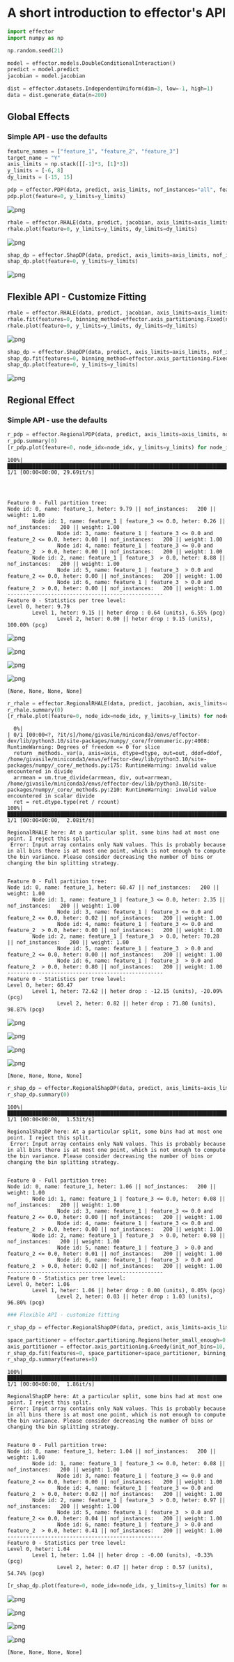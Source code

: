 # A short introduction to effector's API


```python
import effector
import numpy as np
```


```python
np.random.seed(21)
```


```python
model = effector.models.DoubleConditionalInteraction()
predict = model.predict
jacobian = model.jacobian
```


```python
dist = effector.datasets.IndependentUniform(dim=3, low=-1, high=1)
data = dist.generate_data(n=200)
```

## Global Effects

### Simple API - use the defaults


```python
feature_names = ["feature_1", "feature_2", "feature_3"]
target_name = "Y"
axis_limits = np.stack([[-1]*3, [1]*3])
y_limits = [-6, 8]
dy_limits = [-15, 15]
```


```python
pdp = effector.PDP(data, predict, axis_limits, nof_instances="all", feature_names=feature_names, target_name=target_name)
pdp.plot(feature=0, y_limits=y_limits)
```


    
![png](intro_to_effectors_api_files/intro_to_effectors_api_8_0.png)
    



```python
rhale = effector.RHALE(data, predict, jacobian, axis_limits=axis_limits, nof_instances="all", feature_names=feature_names, target_name=target_name)
rhale.plot(feature=0, y_limits=y_limits, dy_limits=dy_limits)
```


    
![png](intro_to_effectors_api_files/intro_to_effectors_api_9_0.png)
    



```python
shap_dp = effector.ShapDP(data, predict, axis_limits=axis_limits, nof_instances="all", feature_names=feature_names, target_name=target_name)
shap_dp.plot(feature=0, y_limits=y_limits)
```


    
![png](intro_to_effectors_api_files/intro_to_effectors_api_10_0.png)
    


## Flexible API - Customize Fitting


```python
rhale = effector.RHALE(data, predict, jacobian, axis_limits=axis_limits, nof_instances="all", feature_names=feature_names, target_name=target_name)
rhale.fit(features=0, binning_method=effector.axis_partitioning.Fixed(nof_bins=5, min_points_per_bin=0.))
rhale.plot(feature=0, y_limits=y_limits, dy_limits=dy_limits)
```


    
![png](intro_to_effectors_api_files/intro_to_effectors_api_12_0.png)
    



```python
shap_dp = effector.ShapDP(data, predict, axis_limits=axis_limits, nof_instances="all", feature_names=feature_names, target_name=target_name)
shap_dp.fit(features=0, binning_method=effector.axis_partitioning.Fixed(nof_bins=5, min_points_per_bin=0.))
shap_dp.plot(feature=0, y_limits=y_limits)
```


    
![png](intro_to_effectors_api_files/intro_to_effectors_api_13_0.png)
    


## Regional Effect

### Simple API - use the defaults


```python
r_pdp = effector.RegionalPDP(data, predict, axis_limits=axis_limits, nof_instances="all", feature_names=feature_names, target_name=target_name)
r_pdp.summary(0)
[r_pdp.plot(feature=0, node_idx=node_idx, y_limits=y_limits) for node_idx in range (3, 7)]
```

    100%|█████████████████████████████████████████████████████████████████████████████████████████████████████████████████████████████████████████████████████████████████████████| 1/1 [00:00<00:00, 29.69it/s]


    
    
    Feature 0 - Full partition tree:
    Node id: 0, name: feature_1, heter: 9.79 || nof_instances:   200 || weight: 1.00
            Node id: 1, name: feature_1 | feature_3 <= 0.0, heter: 0.26 || nof_instances:   200 || weight: 1.00
                    Node id: 3, name: feature_1 | feature_3 <= 0.0 and feature_2 <= 0.0, heter: 0.00 || nof_instances:   200 || weight: 1.00
                    Node id: 4, name: feature_1 | feature_3 <= 0.0 and feature_2  > 0.0, heter: 0.00 || nof_instances:   200 || weight: 1.00
            Node id: 2, name: feature_1 | feature_3  > 0.0, heter: 8.88 || nof_instances:   200 || weight: 1.00
                    Node id: 5, name: feature_1 | feature_3  > 0.0 and feature_2 <= 0.0, heter: 0.00 || nof_instances:   200 || weight: 1.00
                    Node id: 6, name: feature_1 | feature_3  > 0.0 and feature_2  > 0.0, heter: 0.00 || nof_instances:   200 || weight: 1.00
    --------------------------------------------------
    Feature 0 - Statistics per tree level:
    Level 0, heter: 9.79
            Level 1, heter: 9.15 || heter drop : 0.64 (units), 6.55% (pcg)
                    Level 2, heter: 0.00 || heter drop : 9.15 (units), 100.00% (pcg)
    
    



    
![png](intro_to_effectors_api_files/intro_to_effectors_api_16_2.png)
    



    
![png](intro_to_effectors_api_files/intro_to_effectors_api_16_3.png)
    



    
![png](intro_to_effectors_api_files/intro_to_effectors_api_16_4.png)
    



    
![png](intro_to_effectors_api_files/intro_to_effectors_api_16_5.png)
    





    [None, None, None, None]




```python
r_rhale = effector.RegionalRHALE(data, predict, jacobian, axis_limits=axis_limits, nof_instances="all", feature_names=feature_names, target_name=target_name)
r_rhale.summary(0)
[r_rhale.plot(feature=0, node_idx=node_idx, y_limits=y_limits) for node_idx in range (3, 7)]
```

      0%|                                                                                                                                                                                 | 0/1 [00:00<?, ?it/s]/home/givasile/miniconda3/envs/effector-dev/lib/python3.10/site-packages/numpy/_core/fromnumeric.py:4008: RuntimeWarning: Degrees of freedom <= 0 for slice
      return _methods._var(a, axis=axis, dtype=dtype, out=out, ddof=ddof,
    /home/givasile/miniconda3/envs/effector-dev/lib/python3.10/site-packages/numpy/_core/_methods.py:175: RuntimeWarning: invalid value encountered in divide
      arrmean = um.true_divide(arrmean, div, out=arrmean,
    /home/givasile/miniconda3/envs/effector-dev/lib/python3.10/site-packages/numpy/_core/_methods.py:210: RuntimeWarning: invalid value encountered in scalar divide
      ret = ret.dtype.type(ret / rcount)
    100%|█████████████████████████████████████████████████████████████████████████████████████████████████████████████████████████████████████████████████████████████████████████| 1/1 [00:00<00:00,  2.08it/s]

    RegionalRHALE here: At a particular split, some bins had at most one point. I reject this split. 
     Error: Input array contains only NaN values. This is probably because in all bins there is at most one point, which is not enough to compute the bin variance. Please consider decreasing the number of bins or changing the bin splitting strategy.
    
    
    Feature 0 - Full partition tree:
    Node id: 0, name: feature_1, heter: 60.47 || nof_instances:   200 || weight: 1.00
            Node id: 1, name: feature_1 | feature_3 <= 0.0, heter: 2.35 || nof_instances:   200 || weight: 1.00
                    Node id: 3, name: feature_1 | feature_3 <= 0.0 and feature_2 <= 0.0, heter: 0.02 || nof_instances:   200 || weight: 1.00
                    Node id: 4, name: feature_1 | feature_3 <= 0.0 and feature_2  > 0.0, heter: 0.00 || nof_instances:   200 || weight: 1.00
            Node id: 2, name: feature_1 | feature_3  > 0.0, heter: 70.28 || nof_instances:   200 || weight: 1.00
                    Node id: 5, name: feature_1 | feature_3  > 0.0 and feature_2 <= 0.0, heter: 0.00 || nof_instances:   200 || weight: 1.00
                    Node id: 6, name: feature_1 | feature_3  > 0.0 and feature_2  > 0.0, heter: 0.80 || nof_instances:   200 || weight: 1.00
    --------------------------------------------------
    Feature 0 - Statistics per tree level:
    Level 0, heter: 60.47
            Level 1, heter: 72.62 || heter drop : -12.15 (units), -20.09% (pcg)
                    Level 2, heter: 0.82 || heter drop : 71.80 (units), 98.87% (pcg)
    
    


    



    
![png](intro_to_effectors_api_files/intro_to_effectors_api_17_3.png)
    



    
![png](intro_to_effectors_api_files/intro_to_effectors_api_17_4.png)
    



    
![png](intro_to_effectors_api_files/intro_to_effectors_api_17_5.png)
    



    
![png](intro_to_effectors_api_files/intro_to_effectors_api_17_6.png)
    





    [None, None, None, None]




```python
r_shap_dp = effector.RegionalShapDP(data, predict, axis_limits=axis_limits, nof_instances="all", feature_names=feature_names, target_name=target_name)
r_shap_dp.summary(0)
```

    100%|█████████████████████████████████████████████████████████████████████████████████████████████████████████████████████████████████████████████████████████████████████████| 1/1 [00:00<00:00,  1.53it/s]

    RegionalShapDP here: At a particular split, some bins had at most one point. I reject this split. 
     Error: Input array contains only NaN values. This is probably because in all bins there is at most one point, which is not enough to compute the bin variance. Please consider decreasing the number of bins or changing the bin splitting strategy.
    
    
    Feature 0 - Full partition tree:
    Node id: 0, name: feature_1, heter: 1.06 || nof_instances:   200 || weight: 1.00
            Node id: 1, name: feature_1 | feature_3 <= 0.0, heter: 0.08 || nof_instances:   200 || weight: 1.00
                    Node id: 3, name: feature_1 | feature_3 <= 0.0 and feature_2 <= 0.0, heter: 0.00 || nof_instances:   200 || weight: 1.00
                    Node id: 4, name: feature_1 | feature_3 <= 0.0 and feature_2  > 0.0, heter: 0.00 || nof_instances:   200 || weight: 1.00
            Node id: 2, name: feature_1 | feature_3  > 0.0, heter: 0.98 || nof_instances:   200 || weight: 1.00
                    Node id: 5, name: feature_1 | feature_3  > 0.0 and feature_2 <= 0.0, heter: 0.01 || nof_instances:   200 || weight: 1.00
                    Node id: 6, name: feature_1 | feature_3  > 0.0 and feature_2  > 0.0, heter: 0.02 || nof_instances:   200 || weight: 1.00
    --------------------------------------------------
    Feature 0 - Statistics per tree level:
    Level 0, heter: 1.06
            Level 1, heter: 1.06 || heter drop : 0.00 (units), 0.05% (pcg)
                    Level 2, heter: 0.03 || heter drop : 1.03 (units), 96.80% (pcg)
    
    


    



```python
### Flexible API - customize fitting
```


```python
r_shap_dp = effector.RegionalShapDP(data, predict, axis_limits=axis_limits, nof_instances="all", feature_names=feature_names, target_name=target_name)

space_partitioner = effector.partitioning.Regions(heter_small_enough=0.)
axis_partitioner = effector.axis_partitioning.Greedy(init_nof_bins=10, min_points_per_bin=0.)
r_shap_dp.fit(features=0, space_partitioner=space_partitioner, binning_method=axis_partitioner)
r_shap_dp.summary(features=0)
```

    100%|█████████████████████████████████████████████████████████████████████████████████████████████████████████████████████████████████████████████████████████████████████████| 1/1 [00:00<00:00,  1.86it/s]

    RegionalShapDP here: At a particular split, some bins had at most one point. I reject this split. 
     Error: Input array contains only NaN values. This is probably because in all bins there is at most one point, which is not enough to compute the bin variance. Please consider decreasing the number of bins or changing the bin splitting strategy.
    
    
    Feature 0 - Full partition tree:
    Node id: 0, name: feature_1, heter: 1.04 || nof_instances:   200 || weight: 1.00
            Node id: 1, name: feature_1 | feature_3 <= 0.0, heter: 0.08 || nof_instances:   200 || weight: 1.00
                    Node id: 3, name: feature_1 | feature_3 <= 0.0 and feature_2 <= 0.0, heter: 0.00 || nof_instances:   200 || weight: 1.00
                    Node id: 4, name: feature_1 | feature_3 <= 0.0 and feature_2  > 0.0, heter: 0.02 || nof_instances:   200 || weight: 1.00
            Node id: 2, name: feature_1 | feature_3  > 0.0, heter: 0.97 || nof_instances:   200 || weight: 1.00
                    Node id: 5, name: feature_1 | feature_3  > 0.0 and feature_2 <= 0.0, heter: 0.04 || nof_instances:   200 || weight: 1.00
                    Node id: 6, name: feature_1 | feature_3  > 0.0 and feature_2  > 0.0, heter: 0.41 || nof_instances:   200 || weight: 1.00
    --------------------------------------------------
    Feature 0 - Statistics per tree level:
    Level 0, heter: 1.04
            Level 1, heter: 1.04 || heter drop : -0.00 (units), -0.33% (pcg)
                    Level 2, heter: 0.47 || heter drop : 0.57 (units), 54.74% (pcg)
    
    


    



```python
[r_shap_dp.plot(feature=0, node_idx=node_idx, y_limits=y_limits) for node_idx in range (3, 7)]
```


    
![png](intro_to_effectors_api_files/intro_to_effectors_api_21_0.png)
    



    
![png](intro_to_effectors_api_files/intro_to_effectors_api_21_1.png)
    



    
![png](intro_to_effectors_api_files/intro_to_effectors_api_21_2.png)
    



    
![png](intro_to_effectors_api_files/intro_to_effectors_api_21_3.png)
    





    [None, None, None, None]




```python

```


```python

```
